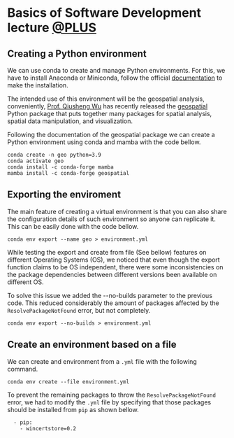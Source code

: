 # Basics of Software Development lecture [@PLUS](https://www.plus.ac.at/)

## Creating a Python environment
We can use conda to create and manage Python environments. For this, we have to install Anaconda or Miniconda, follow the official [documentation](https://www.anaconda.com/products/distribution) to make the installation. 

The intended use of this environment will be the geospatial analysis, conveniently, [Prof. Qiusheng Wu](https://wetlands.io/) has recently released the
[geospatial](https://geospatial.gishub.org/installation/) Python package that puts together many packages for spatial analysis, spatial data manipulation, and visualization. 

Following the documentation of the geospatial package we can create a Python environment using conda and mamba with the code bellow.

```
conda create -n geo python=3.9
conda activate geo
conda install -c conda-forge mamba
mamba install -c conda-forge geospatial
```

## Exporting the enviroment
The main feature of creating a virtual environment is that you can also share the configuration details of such environment so anyone can replicate it. This can be easily done with the code bellow.

```
conda env export --name geo > environment.yml
```

While testing the export and create from file (See bellow) features on different Operating Systems (OS), we noticed that even though the export function claims to be OS independent, there were some inconsistencies on the package dependencies between different versions been available on different OS.

To solve this issue we added the --no-builds parameter to the previous code. This reduced considerably the amount of packages affected by the `ResolvePackageNotFound` error, but not completely.

```
conda env export --no-builds > environment.yml
```

## Create an environment based on a file
We can create and environment from a `.yml` file with the following command.

```
conda env create --file environment.yml
```

To prevent the remaining packages to throw the `ResolvePackageNotFound` error, we had to modify the `.yml` file by specifying that those packages should be installed from `pip` as shown bellow.

```
  - pip:
    - wincertstore=0.2
```
